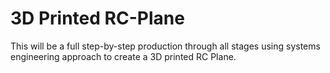 # 3D Printed RC-Plane
This will be a full step-by-step production through all stages using systems engineering approach to create a 3D printed RC Plane.
